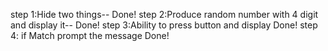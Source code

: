 
step 1:Hide two things-- Done!
step 2:Produce random number with 4 digit and display it-- Done!
step 3:Ability to press button and display Done!
step 4: if Match prompt the message Done!
